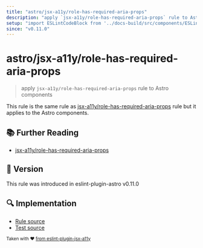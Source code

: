 ```yaml
---
title: "astro/jsx-a11y/role-has-required-aria-props"
description: "apply `jsx-a11y/role-has-required-aria-props` rule to Astro components"
setup: "import ESLintCodeBlock from '../docs-build/src/components/ESLintCodeBlockWrap.astro'"
since: "v0.11.0"
---
```


# astro/jsx-a11y/role-has-required-aria-props

> apply `jsx-a11y/role-has-required-aria-props` rule to Astro components

This rule is the same rule as [jsx-a11y/role-has-required-aria-props](https://github.com/jsx-eslint/eslint-plugin-jsx-a11y/tree/HEAD/docs/rules/role-has-required-aria-props.md) rule but it applies to the Astro components.

## :books: Further Reading

- [jsx-a11y/role-has-required-aria-props](https://github.com/jsx-eslint/eslint-plugin-jsx-a11y/tree/HEAD/docs/rules/role-has-required-aria-props.md)

## :rocket: Version

This rule was introduced in eslint-plugin-astro v0.11.0

## :mag: Implementation

- [Rule source](https://github.com/ota-meshi/eslint-plugin-astro/blob/main/src/rules/jsx-a11y/role-has-required-aria-props.ts)
- [Test source](https://github.com/ota-meshi/eslint-plugin-astro/blob/main/tests/src/rules/jsx-a11y/role-has-required-aria-props.ts)

<sup>Taken with ❤️ [from eslint-plugin-jsx-a11y](https://github.com/jsx-eslint/eslint-plugin-jsx-a11y/tree/HEAD/docs/rules/role-has-required-aria-props.md)</sup>
